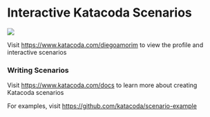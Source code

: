 # Interactive Katacoda Scenarios

[![](http://shields.katacoda.com/katacoda/diegoamorim/count.svg)](https://www.katacoda.com/diegoamorim "Get your profile on Katacoda.com")

Visit https://www.katacoda.com/diegoamorim to view the profile and interactive scenarios

### Writing Scenarios
Visit https://www.katacoda.com/docs to learn more about creating Katacoda scenarios

For examples, visit https://github.com/katacoda/scenario-example

